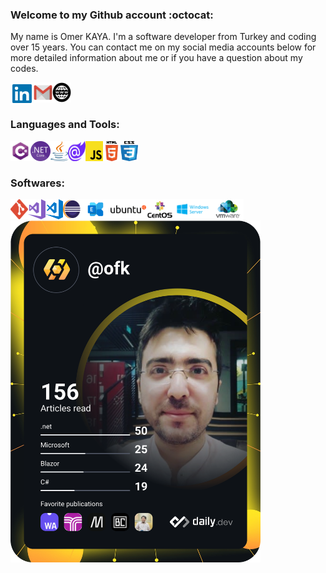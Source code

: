 ### Welcome to my Github account :octocat:
 My name is Omer KAYA. I'm a software developer from Turkey and coding over 15 years. You can contact me on my social media accounts below for more detailed information about me or if you have a question about my codes.

<a href="https://www.linkedin.com/in/%C3%B6mer-kaya-810a9b200/" target="_blank"><img align="left" width="37px" height="36px" src="https://github.com/omer-repo/omer-repo/blob/main/icons/linkedin-logo.png" /> </a>
<a href="mailto:mail@omerkaya.dev" target="_blank"><img align="left" width="30px" height="32px" src="https://github.com/omer-repo/omer-repo/blob/main/icons/gmail-logo.png" /> </a>
<a href="https://omerkaya.dev" target="_blank"><img align="left" width="30px" height="32px" src="https://github.com/omer-repo/omer-repo/blob/main/icons/wwwlogo.png" /></a>


<br />
<br />


### Languages and Tools:

<img align="left" width="32px" height="32px" src="https://github.com/omer-repo/omer-repo/blob/main/icons/c-sharp-logo.png" />
<img align="left" width="32px" height="32px" src="https://github.com/omer-repo/omer-repo/blob/main/icons/net-core-logo.png" />
<img align="left" width="28px" height="32px" src="https://github.com/omer-repo/omer-repo/blob/main/icons/java-logo.png" />

<img align="left" width="28px" height="32px" src="https://github.com/omer-repo/omer-repo/blob/main/icons/blazor-logo.png" />

<img align="left" width="28px" height="32px" src="https://github.com/omer-repo/omer-repo/blob/main/icons/js-logo.png" />
<img align="left" width="28px" height="32px" src="https://github.com/omer-repo/omer-repo/blob/main/icons/html-logo.png" />
<img align="left" width="28px" height="32px" src="https://github.com/omer-repo/omer-repo/blob/main/icons/css-logo.png" />

<br />
<br />

### Softwares:

<img align="left" width="28px" height="32px" src="https://github.com/omer-repo/omer-repo/blob/main/icons/git-logo.png" />
<img align="left" width="28px" height="32px" src="https://github.com/omer-repo/omer-repo/blob/main/icons/vs-logo.png" />
<img align="left" width="28px" height="32px" src="https://github.com/omer-repo/omer-repo/blob/main/icons/vs-code-logo.png" />
<img align="left" width="28px" height="32px" src="https://github.com/omer-repo/omer-repo/blob/main/icons/eclipse-logo.png" />
<img align="left"  height="32px" src="https://github.com/omer-repo/omer-repo/blob/main/icons/exchange-logo.png" />
<img align="left"  height="32px" src="https://github.com/omer-repo/omer-repo/blob/main/icons/Ubuntu-Logo.png" />
<img align="left"  height="32px" src="https://github.com/omer-repo/omer-repo/blob/main/icons/centos-logo-vertical.png" />
<img align="left"  height="32px" src="https://github.com/omer-repo/omer-repo/blob/main/icons/windows-server-logo.png" />
<img align="left"  height="32px" src="https://github.com/omer-repo/omer-repo/blob/main/icons/vmware-logo.png" />




<br />
<br /><a href="https://app.daily.dev/ofk"><img src="https://github.com/omer-repo/omer-repo/blob/main/devcard.svg" width="400" alt="Omer's Dev Card"/></a>
<br />

